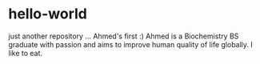 # hello-world
just another repository ... Ahmed's first :)
Ahmed is a Biochemistry BS graduate with passion and aims to improve human quality of life globally.
I like to eat.
